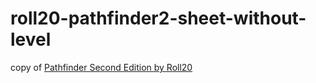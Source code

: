 # roll20-pathfinder2-sheet-without-level

copy of [Pathfinder Second Edition by Roll20](https://github.com/Roll20/roll20-character-sheets/tree/master/Pathfinder%20Second%20Edition%20by%20Roll20)
